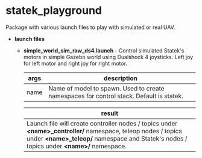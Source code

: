 # statek_playground
Package with various launch files to play with simulated or real UAV.
* **launch files**
  * **simple_world_sim_raw_ds4.launch** - Control simulated Statek's motors in simple Gazebo world using Dualshock 4 joysticks. Left joy for left motor and right joy for right motor. </br>
  
    | args | description |
    |-|-|
    | name | Name of model to spawn. Used to create namespaces for control stack. Default is statek. |

    | result |
    |-|
    | Launch file will create controller nodes / topics under **\<name>_controller/** namespace,  teleop nodes / topics under **\<name>_teleop/** namespace and Statek's nodes / topics under **\<name>/** namespace. |
